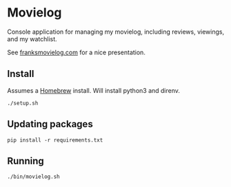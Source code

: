 # Movielog

Console application for managing my movielog, including reviews, viewings, and my watchlist.

See [franksmovielog.com](https://www.franksmovielog.com) for a nice presentation.

## Install

Assumes a [Homebrew](https://brew.sh/) install. Will install python3 and direnv.

```
./setup.sh
```

## Updating packages

```
pip install -r requirements.txt
```

## Running

```
./bin/movielog.sh
```
